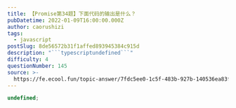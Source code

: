 ```yaml
---
title: 【Promise第34题】下面代码的输出是什么？
pubDatetime: 2022-01-09T16:00:00.000Z
author: caorushizi
tags:
  - javascript
postSlug: 8de56572b31f1affed893945384c915d
description: "```typescriptundefined```"
difficulty: 4
questionNumber: 145
source: >-
  https://fe.ecool.fun/topic-answer/7fdc5ee0-1c5f-483b-927b-140536ea83f2?orderBy=updateTime&order=desc&tagId=10
---
```


```typescript
undefined;
```
